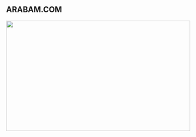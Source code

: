 ## ARABAM.COM 
<img src="https://arabam-blog.mncdn.com/wp-content/uploads/2022/03/MicrosoftTeams-image-2.png" width="500" height="300">
